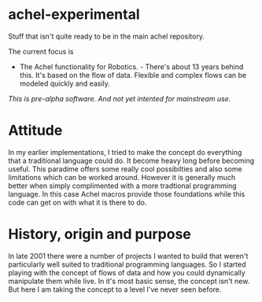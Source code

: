 # achel-experimental

Stuff that isn't quite ready to be in the main achel repository.

The current focus is

 * The Achel functionality for Robotics. - There's about 13 years behind this. It's  based on the flow of data. Flexible and complex flows can be modeled quickly and easily.

*This is pre-alpha software. And not yet intented for mainstream use.*

# Attitude

In my earlier implementations, I tried to make the concept do everything that a traditional language could do. It become heavy long before becoming useful. This paradime offers some really cool possibilties and also some limitations which can be worked around. However it is generally much better when simply complimented with a more tradtional programming language. In this case Achel macros provide those foundations while this code can get on with what it is there to do.

# History, origin and purpose

In late 2001 there were a number of projects I wanted to build that weren't particularly well suited to traditional programming languages. So I started playing with the concept of flows of data and how you could dynamically manipulate them while live. In it's most basic sense, the concept isn't new. But here I am taking the concept to a level I've never seen before.

